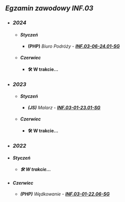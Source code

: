 ## *Egzamin zawodowy* ***INF.03***

- ### ***2024***
  - #### ***Styczeń***
    - **(PHP)** *Biuro Podróży* - ***[INF.03-06-24.01-SG](INF.03-06-24.01-SG)***
  - #### ***Czerwiec***
    - **🛠️ W trakcie...**

- ### ***2023***
  - #### ***Styczeń***
    - ***(JS)*** *Malarz* - ***[INF.03-01-23.01-SG](INF.03-01-23.01-SG)***
  - #### ***Czerwiec***
    - **🛠️ W trakcie...**

 - ### ***2022***
  - #### ***Styczeń***
    - ***🛠️ W trakcie...***
  - #### ***Czerwiec***
    - ***(PHP)*** *Wędkowanie* - ***[INF.03-01-22.06-SG](INF.03-01-22.06-SG)***
